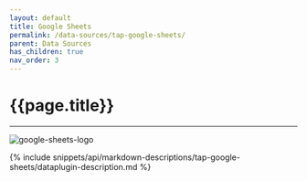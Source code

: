 ```yaml
---
layout: default
title: Google Sheets
permalink: /data-sources/tap-google-sheets/
parent: Data Sources
has_children: true
nav_order: 3
---
```


# {{page.title}}

---

![google-sheets-logo]({{site.baseurl}}/assets/data_source_images/tap-google-sheets.png)

{% include snippets/api/markdown-descriptions/tap-google-sheets/dataplugin-description.md %}
